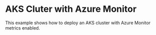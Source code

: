 # AKS Cluter with Azure Monitor

This example shows how to deploy an AKS cluster with Azure Monitor metrics enabled.